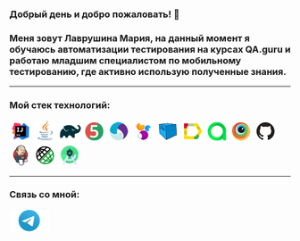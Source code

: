 ### Добрый день и добро пожаловать! :wave:
### Меня зовут Лаврушина Мария, на данный момент я обучаюсь автоматизации тестирования на курсах QA.guru и работаю младшим специалистом по мобильному тестированию, где активно использую полученные знания.
***
### Мой стек технологий:
![](img/Intelij_IDEA.png "IntelliJ IDEA")
![](img/Java.png "Java")
![](img/Gradle.png "Gradle")
![](img/JUnit5.png "JUnit5")
![](img/Appium.png "Appium")
![](img/Selenide.png "Selenide")
![](img/Selenoid.png "Selenoid")
![](img/Allure_Report.png "Allure")
![](img/allureTestOps.png "AllureTestOps")
![](img/Browserstack.png "Browserstack")
![](img/Github.png "GitHub")
![](img/Jenkins.png "Jenkins")
![](img/Rest-Assured.png "Rest-Assured")
![](img/AndroidStudio.png "Android Studio")
***
### Связь со мной:

[![](img/Telegram.png "Telegram")](https://t.me/ioomoon)





